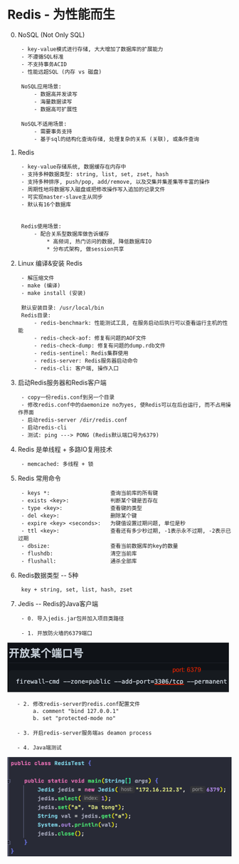 # Redis - 为性能而生


0. NoSQL (Not Only SQL)

        - key-value模式进行存储, 大大增加了数据库的扩展能力
        - 不遵循SQL标准
        - 不支持事务ACID
        - 性能远超SQL (内存 vs 磁盘)
        
        NoSQL应用场景: 
            - 数据高并发读写
            - 海量数据读写
            - 数据高可扩展性
        
        NoSQL不适用场景:
            - 需要事务支持
            - 基于sql的结构化查询存储, 处理复杂的关系 (关联), 或条件查询
       
       
1. Redis

        - key-value存储系统, 数据缓存在内存中
        - 支持多种数据类型: string, list, set, zset, hash
        - 支持多种排序, push/pop, add/remove, 以及交集并集差集等丰富的操作
        - 周期性地将数据写入磁盘或把修改操作写入追加的记录文件
        - 可实现master-slave主从同步
        - 默认有16个数据库
        
        
        Redis使用场景:
            - 配合关系型数据库做告诉缓存
                * 高频词, 热门访问的数据, 降低数据库IO
                * 分布式架构, 做session共享
    
    
2. Linux 编译&安装 Redis
        
        - 解压缩文件
        - make (编译)
        - make install (安装)
        
        默认安装目录: /usr/local/bin
        Redis目录:
            - redis-benchmark: 性能测试工具, 在服务启动后执行可以查看运行主机的性能
            - redis-check-aof: 修复有问题的AOF文件
            - redis-check-dump: 修复有问题的dump.rdb文件
            - redis-sentinel: Redis集群使用
            - redis-server: Redis服务器启动命令
            - redis-cli: 客户端, 操作入口


3. 启动Redis服务器和Redis客户端

        - copy一份redis.conf到另一个目录
        - 修改redis.conf中的daemonize no为yes, 使Redis可以在后台运行, 而不占用操作界面
        - 启动redis-server /dir/redis.conf
        - 启动redis-cli
        - 测试: ping ---> PONG (Redis默认端口号为6379)


4. Redis 是单线程 + 多路IO复用技术

        - memcached: 多线程 + 锁
        

5. Redis 常用命令
    
        - keys *:                   查询当前库的所有键
        - exists <key>:             判断某个键是否存在
        - type <key>:               查看键的类型
        - del <key>:                删除某个键
        - expire <key> <seconds>:   为键值设置过期问题, 单位是秒
        - ttl <key>:                查看还有多少秒过期, -1表示永不过期, -2表示已过期
        - dbsize:                   查看当前数据库的key的数量
        - flushdb:                  清空当前库
        - flushall:                 通杀全部库
        
        
6. Redis数据类型 -- 5种

        key + string, set, list, hash, zset


7. Jedis -- Redis的Java客户端
        
        - 0. 导入jedis.jar包并加入项目类路径

        - 1. 开放防火墙的6379端口
![openFireWallPort6379](imagePool/openFireWallPort6379.png)
        
       - 2. 修改redis-server的redis.conf配置文件
            a. comment "bind 127.0.0.1"
            b. set "protected-mode no"
        
       - 3. 开启redis-server服务端as deamon process
        
       - 4. Java端测试
![jedisTest](imagePool/jedisTest.png)
        


